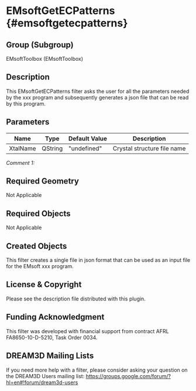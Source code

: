  EMsoftGetECPatterns {#emsoftgetecpatterns}
=============

## Group (Subgroup) ##
EMsoftToolbox (EMsoftToolbox)

## Description ##
This EMsoftGetECPatterns filter asks the user for all the parameters needed by the xxx program and subsequently generates a json file that can be read by this program.

## Parameters ##
| Name | Type | Default Value | Description |
|------|------|------|------|
| XtalName| QString | "undefined" | Crystal structure file name |

*Comment 1:* 

## Required Geometry ##

Not Applicable

## Required Objects ##

Not Applicable

## Created Objects ##

This filter creates a single file in json format that can be used as an input file for the EMsoft xxx program.

## License & Copyright ##

Please see the description file distributed with this plugin.

## Funding Acknowledgment ##

This filter was developed with financial support from contract AFRL FA8650-10-D-5210, Task Order 0034.

## DREAM3D Mailing Lists ##

If you need more help with a filter, please consider asking your question on the DREAM3D Users mailing list:
https://groups.google.com/forum/?hl=en#!forum/dream3d-users

